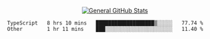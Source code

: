 <p align="center">
  <a href="https://github.com/AndyDevv">
    <img src="https://github-readme-stats.vercel.app/api?username=AndyDevv&custom_title=General%20GitHub%20Stats&theme=aura_dark" alt="General GitHub Stats">
  </a>
</p>

<!--START_SECTION:waka-->

```text
TypeScript   8 hrs 10 mins   ███████████████████▒░░░░░   77.74 %
Other        1 hr 11 mins    ███░░░░░░░░░░░░░░░░░░░░░░   11.40 %
```

<!--END_SECTION:waka-->

